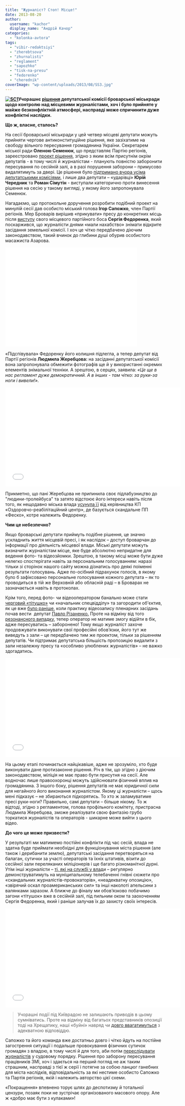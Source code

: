 ```yaml
---
title: "Журналіст? Стоп! Місце!"
date: 2013-08-20
author: 
  username: "kachor"
  display_name: "Андрій Качор"
categories: 
  - "kolonka-avtora"
tags: 
  - "vibir-redaktsiyi"
  - "zherebtsova"
  - "zhurnalisti"
  - "reglament"
  - "sapozhko"
  - "tisk-na-presu"
  - "fedorenko"
  - "cherednik"
coverImage: "wp-content/uploads/2013/08/SS3.jpg"
---
```


**[![SC1](https://mpz.brovary.org/wp-content/uploads/2013/08/SC1.jpg)](https://mpz.brovary.org/wp-content/uploads/2013/08/SC1.jpg)Учорашнє [рішення](https://mpz.brovary.org/brovarski-deputati-hochut-zaboroniti-zhurnalistam-peresuvatis-po-zali-pid-chas-sesiy/) депутатської комісії броварської міськради щодо контролю над місцевими журналістами, хоч і було прийняте у майже безконфліктній атмосфері, насправді може спричинити дуже конфліктні наслідки.**

**Що ж, власне, сталось?**

На сесії броварської міськради у цей четвер місцеві депутати можуть прийняти чергове антиконституційне рішення, яке зазіхатиме на свободу вільного пересування громадянина України. Секретарем міської ради **Оленою Семенюк**, що представляє Партію регіонів, зареєстровано [проект рішення](http://docs.brovary.org/p8479/22.08.2013), згідно з яким всім присутнім окрім депутатів - в тому числі й журналістам - планують повністю заборонити пересування по сесійній залі, а в разі порушення заборони – примусово видалятимуть за двері. Це рішення було [підтримано вчора усіма депутатськими комісіями](https://mpz.brovary.org/brovarski-deputati-hochut-zaboroniti-zhurnalistam-peresuvatis-po-zali-pid-chas-sesiy/), і лише два депутати – «ударівці» **Юрій Чередник** та **Роман Сімутін** - виступали категорично проти винесення рішення на сесію у такому вигляді, у якому його запропонувала Семенюк.

Нагадаємо, що протокольне доручення розробити подібний проект на минулій сесії дав особисто міський голова **Ігор Сапожко**, член Партії регіонів. Мер Броварів вирішив «прикувати» пресу до конкретних місць після [виступу](https://mpz.brovary.org/znovu-za-stare-brovarski-deputati-namagalis-zaboroniti-zyomku-sesiyi-miskradi/) свого місцевого партійного боса **Сергія Федоренка**, який поскаржився, що журналісти днями «мали нахабство» знімати відкрите засідання земельної комісії. І хоч це чітко передбачено діючим законодавством, такий вчинок до глибини душі обурив особистого масажиста Азарова.

<iframe src="//www.youtube.com/embed/9v3Fp7KfGa4" height="315" width="420" allowfullscreen frameborder="0"></iframe>

«Підспівувала» Федоренку його колишня підлегла, а тепер депутат від Партії регіонів **Людмила Жеребцова:** на засіданні депутатської комісії вона запропонувала обмежити фотографів ще й у використанні окремих елементів знімальної техніки. А зрештою, в серцях, заявила: _«Це ще в нас регламент дуже демократичний. А в інших - там чітко: за руки-за ноги і вивели!»._

<iframe src="//www.youtube.com/embed/nHY7l3ScYBs" height="315" width="560" allowfullscreen frameborder="0"></iframe>

Прикметно, що пані Жеребцова не припинила своє підлабузництво до "людини-тролейбуса" та затято відстоює його інтереси навіть після того, як нещодавно міська влада [усунула її](https://mpz.brovary.org/maksim-dobash-noviy-hlopchik-favorit-masazhista-azarova/) від керівництва КП «Оздоровчо-реабілітаційний центр», де базується скандальне ПП «Феско», котре належить Федоренку.

**Чим це небезпечно?**

Якщо броварські депутати приймуть подібне рішення, це значно ускладнить життя місцевій пресі, і як наслідок – доступ броварчан до інформації про діяльність місцевої влади. Міські депутати можуть визначити журналістам місце, яке буде абсолютно непридатне для ведення фото- та відеозйомки. Зрештою, в такому місці може бути дуже нелегко спостерігати навіть за персональним голосуванням: наразі тільки зі сторінок нашого сайту можна дізнатись про деякі поіменні результати голосувань. Адже по-осібний підрахунок голосів, в якому було б зафіксовано персональне голосування кожного депутата – як то проводиться в тій же Верховній або обласній раді – в Броварах не зазначається навіть в протоколах.

Крім того, перед фото- чи відеооператором банально може стати [черговий «тітушко»](https://mpz.brovary.org/stvoryuyemo-reyestr-brovarskih-sportsmeniv-boyovikiv/) чи «начальник спецвідділу» та загородити об'єктив, як це вже [було раніше](https://mpz.brovary.org/miska-rada-sprobuvala-zaboroniti-videozapis-sesiie-20102011/), коли практику відеозапису пленарних засідань почав вести  депутат [Павло Різаненко.](http://rizanenko.org/) Проте на відміну від того [резонансного випадку](https://mpz.brovary.org/ne-hocu-v-kameru/), тепер оператор не матиме змогу відійти в бік, адже пересуватись – заборонено! Тому якщо журналіст захоче продовжувати виконувати свої професійні обов’язки, його тут же виведуть з зали – це передбачено тим же проектом, тільки за рішенням депутатів. Чи підтримає депутатська більшість пропозицію видалити з зали незалежну пресу та «особливо улюблених журналістів» – не важко здогадатись.

<iframe src="//www.youtube.com/embed/-p7IRNU_Ne4" height="315" width="560" allowfullscreen frameborder="0"></iframe>

На цьому етапі починається найцікавіше, адже не зрозуміло, хто буде виконувати дане протизаконне рішення. Річ в тім, що згідно з діючим законодавством, міліція не має право бути присутня на сесії. Але водночас лише правоохоронці можуть здійснювати фізичний вплив на громадянина. З іншого боку, рішення депутатів не має юридичної сили для негайного його виконання журналістом. Якому ці журналісти – щось мені підказує – не збираються підкорятись. То хто ж заламуватиме пресі руки-ноги? Правильно, самі депутати – більше нікому. То ж відтоді, згідно з регламентом, голова профільного комітету, пристрасна Людмила Жеребцова, зможе реалізувати свою фантазію грубо торкатися журналістів та операторів - шикарне може вийти з цього відео.

**До чого це може призвести?**

У результаті ми матимемо постійні конфлікти під час сесій, влада не здатна буде приймати необхідні для функціонування міста рішення (але також і дерибанити землю), депутатські засідання перетворяться на балаган, сутички за участі операторів та їхніх штативів, візити до сесійної зали переляканих міліціонерів і ще багато різноманітної дурні. Утім інші журналісти – [ті, які на службі у влад](https://www.youtube.com/watch?v=DfBXIVuHLE8)и – регулярно демонструватимуть на муніципальному телебаченні гнівні сюжети про «скандальних журналістів-провокаторів», «неадекватну опозицію», «звірячий оскал проамериканських сил» та інші наколоті апельсини з валянками заразом. А ближче до фіналу ми обов’язково побачимо загони «тітушок» вже в сесійній залі, під пильним оком та заохоченням Сергія Федоренка, який і раніше залучав їх до захисту своїх інтересів.

<iframe src="//www.youtube.com/embed/0KaDC_gD1UA" height="315" width="560" allowfullscreen frameborder="0"></iframe>

> Учорашні події під Київрадою не залишають приводів в цьому сумніватись. Проте на відміну від багатьох представників опозиції тоді на Хрещатику, наші «буйні» навряд чи [довго ввагатимуться](https://www.youtube.com/watch?v=ZleLcE_oyzw) з адекватною відповіддю.

Сапожко та його команда вже достатньо довго і чітко йдуть на постійне загострення ситуації і подальше провокування фізичних сутичок громадян з владою, в тому числі й для того, аби потім [переслідувати журналістів](https://mpz.brovary.org/za-sprobu-vzyati-komentar-u-deputata-miskradi-zhurnalista-ostatochno-viznali-huliganom-ta-prisudili-shtraf/) у судовому порядку. Рішення про заборону пересування працівників ЗМІ, хоч і здається на перший погляд не аж таким страшним, насправді з тієї ж серії і потягне за собою ланцюг ганебних для міста наслідків, відповідальність за які нестиме особисто Сапожко та Партія регіонів, якій і належить авторство цієї схеми.

«Покращення» впевнено торує шлях до деспотизму й тотальної цензури, позаяк поки не зустрічає організованого масового опору. Але ж «добро має бути з кулаками»!
